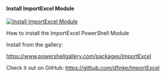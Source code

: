 ﻿#### Install ImportExcel Module

[![Install ImportExcel Module](https://i2.ytimg.com/vi/YyAEsZG21ao/hqdefault.jpg "Install ImportExcel Module")](https://www.youtube.com/watch?v=YyAEsZG21ao)

How to install the ImportExcel PowerShell Module

Install from the gallery: 

https://www.powershellgallery.com/packages/ImportExcel

Check it out on GitHub:
https://github.com/dfinke/ImportExcel


